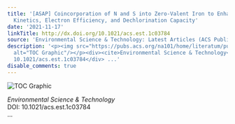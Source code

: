 ```yaml
---
title: '[ASAP] Coincorporation of N and S into Zero-Valent Iron to Enhance TCE Dechlorination:
  Kinetics, Electron Efficiency, and Dechlorination Capacity'
date: '2021-11-17'
linkTitle: http://dx.doi.org/10.1021/acs.est.1c03784
source: 'Environmental Science & Technology: Latest Articles (ACS Publications)'
description: '<p><img src="https://pubs.acs.org/na101/home/literatum/publisher/achs/journals/content/esthag/0/esthag.ahead-of-print/acs.est.1c03784/20211117/images/medium/es1c03784_0007.gif"
  alt="TOC Graphic"/></p><div><cite>Environmental Science & Technology</cite></div><div>DOI:
  10.1021/acs.est.1c03784</div> ...'
disable_comments: true
---
```

<p><img src="https://pubs.acs.org/na101/home/literatum/publisher/achs/journals/content/esthag/0/esthag.ahead-of-print/acs.est.1c03784/20211117/images/medium/es1c03784_0007.gif" alt="TOC Graphic"/></p><div><cite>Environmental Science & Technology</cite></div><div>DOI: 10.1021/acs.est.1c03784</div> ...